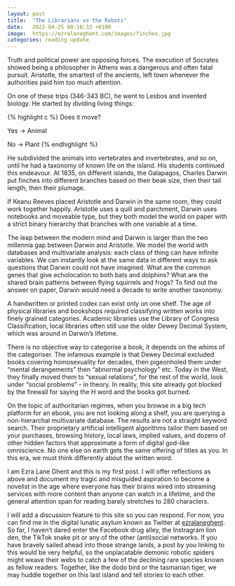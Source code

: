 ```yaml
---
layout: post
title:  "The Librarians vs the Robots"
date:   2022-04-25 00:18:33 +0100
image:  https://ezralaneghent.com/images/finches.jpg
categories: reading update
---
```


Truth and political power are opposing forces. The execution of Socrates showed being a philosopher in Athens was a dangerous and often fatal pursuit. Aristotle, the smartest of the ancients, left town whenever the authorities paid him too much attention.

On one of these trips (346-343 BC), he went to Lesbos and invented biology. He started by dividing living things:

{% highlight c %}
Does it move?

Yes -> Animal

No -> Plant
{% endhighlight %}

He subdivided the animals into vertebrates and invertebrates, and so on, until he had a taxonomy of known life on the island. His students continued this endeavour. At 1835, on different islands, the Galapagos, Charles Darwin put finches into different branches based on their beak size, then their tail length, then their plumage.

If Keanu Reeves placed Aristotle and Darwin in the same room, they could work together happily. Aristotle uses a quill and parchment, Darwin uses notebooks and moveable type, but they both model the world on paper with a strict binary hierarchy that branches with one variable at a time.

The leap between the modern mind and Darwin is larger than the two millennia gap between Darwin and Aristotle. We model the world with databases and multivariate analysis: each class of thing can have infinite variables. We can instantly look at the same data in different ways to ask questions that Darwin could not have imagined. What are the common genes that give echolocation to both bats and dolphins? What are the shared brain patterns between flying squirrels and frogs? To find out the answer on paper, Darwin would need a decade to write another taxonomy. 

A handwritten or printed codex can exist only on one shelf. The age of physical libraries and bookshops required classifying written works into finely grained categories. Academic libraries use the Library of Congress Classification, local libraries often still use the older Dewey Decimal System, which was around in Darwin’s lifetime.

There is no objective way to categorise a book, it depends on the whims of the categoriser. The infamous example is that Dewey Decimal excluded books covering homosexuality for decades, then pigeonholed them under “mental derangements” then “abnormal psychology” etc. Today in the West, they finally moved them to “sexual relations”, for the rest of the world, look under “social problems” - in theory. In reality, this site already got blocked by the firewall for saying the H word and the books got burned. 

On the topic of authoritarian regimes, when you browse in a big tech platform for an ebook, you are not looking along a shelf, you are querying a non-hierarchal multivariate database. The results are not a straight keyword search. Their proprietary artificial intelligent algorithms tailor them based on your purchases, browsing history, local laws, implied values, and dozens of other hidden factors that approximate a form of digital god-like omniscience. No one else on earth gets the same offering of titles as you. In this era, we must think differently about the written word.

I am Ezra Lane Ghent and this is my first post. I will offer reflections as above and document my tragic and misguided aspiration to become a novelist in the age where everyone has their brains wired into streaming services with more content than anyone can watch in a lifetime, and the general attention span for reading barely stretches to 280 characters.

I will add a discussion feature to this site so you can respond. For now, you can find me in the digital lunatic asylum known as Twitter at [ezralaneghent]. So far, I haven’t dared enter the Facebook drug alley, the Instragram lion den, the TikTok snake pit or any of the other (anti)social networks. If you have bravely sailed ahead into those strange lands, a post by you linking to this would be very helpful, so the unplacatable demonic robotic spiders might weave their webs to catch a few of the declining rare species known as fellow readers. Together, like the dodo bird or the tasmanian tiger, we may huddle together on this last island and tell stories to each other.

[ezralaneghent]: https://twitter.com/ezralaneghent
